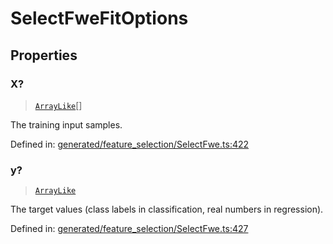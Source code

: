 # SelectFweFitOptions

## Properties

### X?

> [`ArrayLike`](../types/ArrayLike.md)[]

The training input samples.

Defined in:  [generated/feature\_selection/SelectFwe.ts:422](https://github.com/transitive-bullshit/scikit-learn-ts/blob/92ab806/packages/sklearn/src/generated/feature_selection/SelectFwe.ts#L422)

### y?

> [`ArrayLike`](../types/ArrayLike.md)

The target values (class labels in classification, real numbers in regression).

Defined in:  [generated/feature\_selection/SelectFwe.ts:427](https://github.com/transitive-bullshit/scikit-learn-ts/blob/92ab806/packages/sklearn/src/generated/feature_selection/SelectFwe.ts#L427)
